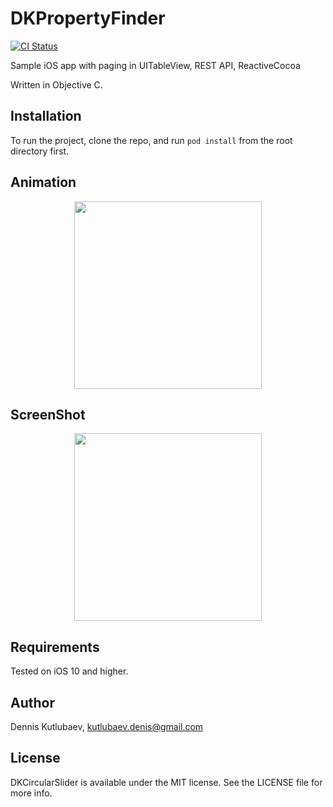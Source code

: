 # DKPropertyFinder

[![CI Status](http://img.shields.io/travis/wzbozon/DKPropertyFinder.svg?style=flat)](https://travis-ci.org/wzbozon/DKPropertyFinder)

Sample iOS app with paging in UITableView, REST API, ReactiveCocoa

Written in Objective C.

## Installation

To run the project, clone the repo, and run `pod install` from the root directory first.

## Animation

<p align="center"><img width="300" src="http://blog.alwawee.com/wp-content/uploads/2017/12/DKPropertyFinder.gif"></p>

## ScreenShot

<p align="center"><img width="300" src="http://blog.alwawee.com/wp-content/uploads/2017/12/DKPropertyFinder.png"></p>

## Requirements

Tested on iOS 10 and higher.

## Author

Dennis Kutlubaev, kutlubaev.denis@gmail.com

## License

DKCircularSlider is available under the MIT license. See the LICENSE file for more info.
